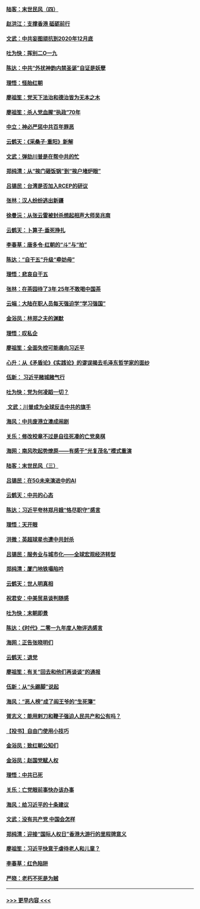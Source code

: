 #### [陆客：末世民风（四）](../pages/nsc993/n11749203.md?t=12272311) 
#### [赵洪江：支撑香港 砥砺前行](../pages/nsc993/n11748482.md?t=12272311) 
#### [文武：中共妄图顽抗到2020年12月底](../pages/nsc993/n11748446.md?t=12272311) 
#### [吐为快：挥别二O一九](../pages/nsc993/n11748411.md?t=12272311) 
#### [陈达：中共“外扰神韵内禁圣诞”自证是妖孽](../pages/nsc993/n11748226.md?t=12272311) 
#### [理悟：怪胎红朝](../pages/nsc993/n11748206.md?t=12272311) 
#### [廖祖笙：党天下法治和德治皆为无本之木](../pages/nsc993/n11748135.md?t=12272311) 
#### [廖祖笙：杀人党血腥“执政”70年](../pages/nsc993/n11745144.md?t=12272311) 
#### [中立：神必严惩中共百年罪恶](../pages/nsc993/n11744970.md?t=12272311) 
#### [云鹤天：《采桑子‧重阳》新解](../pages/nsc993/n11744948.md?t=12272311) 
#### [文武：弹劾川普是在帮中共的忙](../pages/nsc993/n11744758.md?t=12272311) 
#### [郑纯清：从“挨门砸饭锅”到“挨户堵炉眼”](../pages/nsc993/n11744745.md?t=12272311) 
#### [吕锡民：台湾是否加入RCEP的研议](../pages/nsc993/n11744701.md?t=12272311) 
#### [张林：汉人纷纷逃出新疆](../pages/nsc993/n11743530.md?t=12272311) 
#### [徐曼沅：从张云雷被封杀想起相声大师吴兆南](../pages/nsc993/n11741816.md?t=12272311) 
#### [云鹤天：卜算子‧垂死挣扎](../pages/nsc993/n11739956.md?t=12272311) 
#### [李春草：唐多令‧红朝的“斗”与“拍”](../pages/nsc993/n11739830.md?t=12272311) 
#### [陈达：“自干五”升级“牵妨母”](../pages/nsc993/n11739724.md?t=12272311) 
#### [理悟：悲哀自干五](../pages/nsc993/n11739547.md?t=12272311) 
#### [张林：在茶园待了3年 25年不敢喝中国茶](../pages/nsc993/n11739240.md?t=12272311) 
#### [云端：大陆在职人员每天强迫学“学习强国”](../pages/nsc993/n11738735.md?t=12272311) 
#### [金浴凤：林郑之夫的渊默](../pages/nsc993/n11737735.md?t=12272311) 
#### [理悟：叹私企](../pages/nsc993/n11737715.md?t=12272311) 
#### [廖祖笙：全面失控可能袭向习近平](../pages/nsc993/n11737704.md?t=12272311) 
#### [心升：从《矛盾论》《实践论》的谬误揭去毛泽东哲学家的面纱](../pages/nsc993/n11736962.md?t=12272311) 
#### [伍新： 习近平赌城赌气行](../pages/nsc993/n11736929.md?t=12272311) 
#### [吐为快：党为何凌蹈一切？](../pages/nsc993/n11736915.md?t=12272311) 
#### [ 文武：川普成为全球反击中共的旗手](../pages/nsc993/n11736882.md?t=12272311) 
#### [海风：中共废港立澳成闹剧](../pages/nsc993/n11735857.md?t=12272311) 
#### [关乐：修改校章不过是自往死凑的亡党臭棋](../pages/nsc993/n11735097.md?t=12272311) 
#### [海网：南风吹起势燎原——有感于“光复茂名”模式重演](../pages/nsc993/n11732308.md?t=12272311) 
#### [陆客：末世民风（三）](../pages/nsc993/n11732211.md?t=12272311) 
#### [吕锡民：在5G未来演进中的AI](../pages/nsc993/n11730010.md?t=12272311) 
#### [云鹤天：中共的心态](../pages/nsc993/n11729906.md?t=12272311) 
#### [陈达：习近平夸林郑月娥“恪尽职守”感言](../pages/nsc993/n11729881.md?t=12272311) 
#### [理悟：天开眼](../pages/nsc993/n11729699.md?t=12272311) 
#### [洪微：英超球星也遭中共封杀](../pages/nsc993/n11727243.md?t=12272311) 
#### [吕锡民：服务业与城市化——全球宏观经济转型](../pages/nsc993/n11725845.md?t=12272311) 
#### [郑纯清：厦门地铁塌陷吟](../pages/nsc993/n11725813.md?t=12272311) 
#### [云鹤天：世人明真相](../pages/nsc993/n11725621.md?t=12272311) 
#### [祝君安：中美贸易谈判随感](../pages/nsc993/n11725609.md?t=12272311) 
#### [吐为快：末朝即景](../pages/nsc993/n11723365.md?t=12272311) 
#### [陈达：《时代》二零一九年度人物评选感言](../pages/nsc993/n11723337.md?t=12272311) 
#### [海网：正告张晓明们](../pages/nsc993/n11723228.md?t=12272311) 
#### [云鹤天：退党](../pages/nsc993/n11723056.md?t=12272311) 
#### [廖祖笙：有关“回去和他们再谈谈”的通报](../pages/nsc993/n11722442.md?t=12272311) 
#### [伍新：从“头踢脚”说起](../pages/nsc993/n11722429.md?t=12272311) 
#### [海风：“恶人榜”成了阎王爷的“生死簿”](../pages/nsc993/n11722272.md?t=12272311) 
#### [胥志义：能用剌刀和鞭子强迫人民共产和公有吗？](../pages/nsc993/n11720569.md?t=12272311) 
#### [【投书】自由门使用小技巧](../pages/nsc993/n11720180.md?t=12272311) 
#### [金浴凤：致红朝公知们](../pages/nsc993/n11720563.md?t=12272311) 
#### [金浴凤：赵国党赋人权](../pages/nsc993/n11720533.md?t=12272311) 
#### [理悟：中共已死](../pages/nsc993/n11720233.md?t=12272311) 
#### [关乐：亡党眼前事快办该办事](../pages/nsc993/n11719160.md?t=12272311) 
#### [海风：给习近平的十条建议](../pages/nsc993/n11717616.md?t=12272311) 
#### [文武：没有共产党 中国会怎样](../pages/nsc993/n11717584.md?t=12272311) 
#### [郑纯清：迎接“国际人权日”香港大游行的里程牌意义](../pages/nsc993/n11717417.md?t=12272311) 
#### [廖祖笙：习近平快意于虐待老人和儿童？](../pages/nsc993/n11715313.md?t=12272311) 
#### [李春草：红色陷阱](../pages/nsc993/n11715029.md?t=12272311) 
#### [严晓：老朽不死是为贼](../pages/nsc993/n11712910.md?t=12272311) 

----
#### [ >>> 更早内容 <<< ](../indexes/nsc993-earlier.md)
